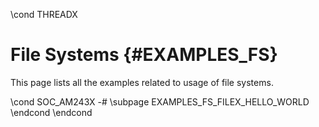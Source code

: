 \cond THREADX
#  File Systems {#EXAMPLES_FS}

This page lists all the examples related to usage of file systems.

\cond SOC_AM243X
-# \subpage EXAMPLES_FS_FILEX_HELLO_WORLD
\endcond
\endcond
